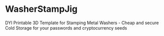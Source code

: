 # WasherStampJig
DYI Printable 3D Template for Stamping Metal Washers - Cheap and secure Cold Storage for your passwords and cryptocurrency seeds
